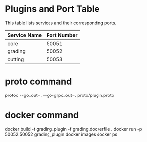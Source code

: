 # Plugins and Port Table

This table lists services and their corresponding ports.

| Service Name | Port Number |
|--------------|-------------|
| core         | 50051       |
| grading      | 50052       |
| cutting      | 50053       |

# proto command
protoc --go_out=. --go-grpc_out=. proto/plugin.proto

# docker command
docker build -t grading_plugin -f grading.dockerfile .
docker run -p 50052:50052 grading_plugin
docker images
docker ps
